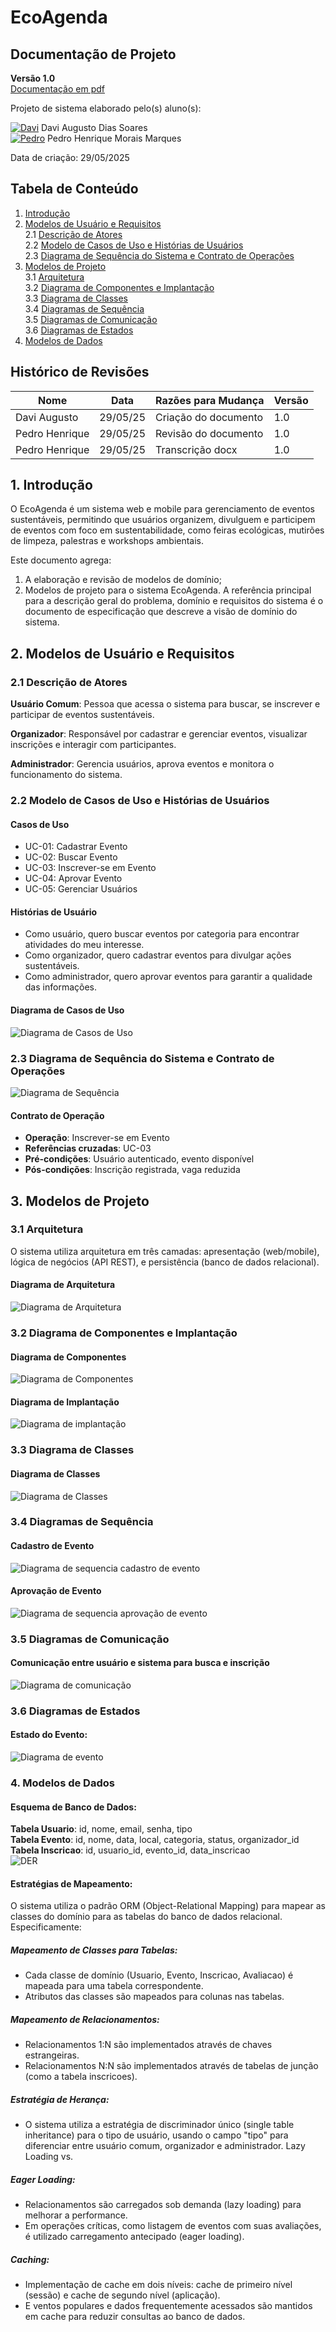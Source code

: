 # EcoAgenda

## Documentação de Projeto

**Versão 1.0**      
[Documentação em pdf](Documents/EcoAgenda_Documentacao.docx.pdf)

Projeto de sistema elaborado pelo(s) aluno(s):

[![Davi](https://avatars0.githubusercontent.com/u/113954562?s=50 "Davi Augusto Dias Soares")](https://github.com/daviaugustoo) Davi Augusto Dias Soares                 
[![Pedro](https://avatars.githubusercontent.com/u/65373363?s=50 "Pedro Henrique Morais Marques")](https://github.com/MoraisGordo) Pedro Henrique Morais Marques           

Data de criação: 29/05/2025

## Tabela de Conteúdo

1. [Introdução](#1-introdução)         
2. [Modelos de Usuário e Requisitos](#2-modelos-de-usuário-e-requisitos)             
   2.1 [Descrição de Atores](#21-descrição-de-atores)          
   2.2 [Modelo de Casos de Uso e Histórias de Usuários](#22-modelo-de-casos-de-uso-e-histórias-de-usuários)               
   2.3 [Diagrama de Sequência do Sistema e Contrato de Operações](#23-diagrama-de-sequência-do-sistema-e-contrato-de-operações)            
3. [Modelos de Projeto](#3-modelos-de-projeto)           
   3.1 [Arquitetura](#31-arquitetura)           
   3.2 [Diagrama de Componentes e Implantação](#32-diagrama-de-componentes-e-implantação)          
   3.3 [Diagrama de Classes](#33-diagrama-de-classes)           
   3.4 [Diagramas de Sequência](#34-diagramas-de-sequência)          
   3.5 [Diagramas de Comunicação](#35-diagramas-de-comunicação)           
   3.6 [Diagramas de Estados](#36-diagramas-de-estados)           
4. [Modelos de Dados](#4-modelos-de-dados)                 

## Histórico de Revisões

| Nome | Data | Razões para Mudança | Versão |
|---|---|---|---|
| Davi Augusto | 29/05/25 | Criação do documento | 1.0 |
| Pedro Henrique | 29/05/25 | Revisão do documento | 1.0 |
| Pedro Henrique | 29/05/25 | Transcrição docx | 1.0 |

## 1. Introdução

O EcoAgenda é um sistema web e mobile para gerenciamento de eventos sustentáveis, permitindo que usuários organizem, divulguem e participem de eventos com foco em sustentabilidade, como feiras ecológicas, mutirões de limpeza, palestras e workshops ambientais.

Este documento agrega: 
1. A elaboração e revisão de modelos de domínio;
2. Modelos de projeto para o sistema EcoAgenda. A referência principal para a descrição geral do problema, domínio e requisitos do sistema é o documento de especificação que descreve a visão de domínio do sistema.

## 2. Modelos de Usuário e Requisitos              

### 2.1 Descrição de Atores

**Usuário Comum**: Pessoa que acessa o sistema para buscar, se inscrever e participar de eventos sustentáveis.

**Organizador**: Responsável por cadastrar e gerenciar eventos, visualizar inscrições e interagir com participantes.

**Administrador**: Gerencia usuários, aprova eventos e monitora o funcionamento do sistema.

### 2.2 Modelo de Casos de Uso e Histórias de Usuários  

#### Casos de Uso

- UC-01: Cadastrar Evento
- UC-02: Buscar Evento
- UC-03: Inscrever-se em Evento
- UC-04: Aprovar Evento
- UC-05: Gerenciar Usuários

#### Histórias de Usuário

- Como usuário, quero buscar eventos por categoria para encontrar atividades do meu interesse.
- Como organizador, quero cadastrar eventos para divulgar ações sustentáveis.
- Como administrador, quero aprovar eventos para garantir a qualidade das informações.

#### Diagrama de Casos de Uso

![Diagrama de Casos de Uso](Artifacts/png/Caso%20de%20uso.png)

### 2.3 Diagrama de Sequência do Sistema e Contrato de Operações

![Diagrama de Sequência](Artifacts/png/Diagrama%20de%20sequencia.png)

#### Contrato de Operação

- **Operação**: Inscrever-se em Evento         
- **Referências cruzadas**: UC-03
- **Pré-condições**: Usuário autenticado, evento disponível
- **Pós-condições**: Inscrição registrada, vaga reduzida

## 3. Modelos de Projeto

### 3.1 Arquitetura

O sistema utiliza arquitetura em três camadas: apresentação (web/mobile), lógica de negócios (API REST), e persistência (banco de dados relacional).

#### Diagrama de Arquitetura

![Diagrama de Arquitetura](Artifacts/png/Diagrama%20de%20arquitetura.png)

### 3.2 Diagrama de Componentes e Implantação

#### Diagrama de Componentes

![Diagrama de Componentes](Artifacts/png/Diagrama%20de%20componentes.png)

#### Diagrama de Implantação

![Diagrama de implantação](Artifacts/png/Diagrama%20de%20implantacao.png)

### 3.3 Diagrama de Classes

#### Diagrama de Classes

![Diagrama de Classes](Artifacts/png/Diagrama%20de%20classe.png)

### 3.4 Diagramas de Sequência

#### Cadastro de Evento

![Diagrama de sequencia cadastro de evento](Artifacts/png/Diagrama%20de%20sequencia%20cadastro%20de%20evento.png)

#### Aprovação de Evento

![Diagrama de sequencia aprovação de evento](Artifacts/png/Diagrama%20de%20sequencia%20aprovacao%20de%20evento.png)

### 3.5 Diagramas de Comunicação

#### Comunicação entre usuário e sistema para busca e inscrição

![Diagrama de comunicação](Artifacts/png/Diagrama%20de%20Comunicação.png)

### 3.6 Diagramas de Estados

#### Estado do Evento:

![Diagrama de evento](Artifacts/png/Diagrama%20de%20evento.png)

### 4. Modelos de Dados

#### Esquema de Banco de Dados:

**Tabela Usuario**: id, nome, email, senha, tipo          
**Tabela Evento**: id, nome, data, local, categoria, status, organizador_id             
**Tabela Inscricao**: id, usuario_id, evento_id, data_inscricao     
![DER](Artifacts/png/DER.png)           

#### Estratégias de Mapeamento:

O sistema utiliza o padrão ORM (Object-Relational Mapping) para mapear as classes do domínio para as tabelas do banco de dados relacional. Especificamente:

##### Mapeamento de Classes para Tabelas:

- Cada classe de domínio (Usuario, Evento, Inscricao, Avaliacao) é mapeada para uma tabela correspondente.
- Atributos das classes são mapeados para colunas nas tabelas.

##### Mapeamento de Relacionamentos:

- Relacionamentos 1:N são implementados através de chaves estrangeiras.
- Relacionamentos N:N são implementados através de tabelas de junção (como a tabela inscricoes).

##### Estratégia de Herança:

- O sistema utiliza a estratégia de discriminador único (single table inheritance) para o tipo de usuário, usando o campo "tipo" para diferenciar entre usuário comum, organizador e administrador.
Lazy Loading vs. 

##### Eager Loading:

- Relacionamentos são carregados sob demanda (lazy loading) para melhorar a performance.
- Em operações críticas, como listagem de eventos com suas avaliações, é utilizado carregamento antecipado (eager loading).

##### Caching:

- Implementação de cache em dois níveis: cache de primeiro nível (sessão) e cache de segundo nível (aplicação).
- E ventos populares e dados frequentemente acessados são mantidos em cache para reduzir consultas ao banco de dados.
